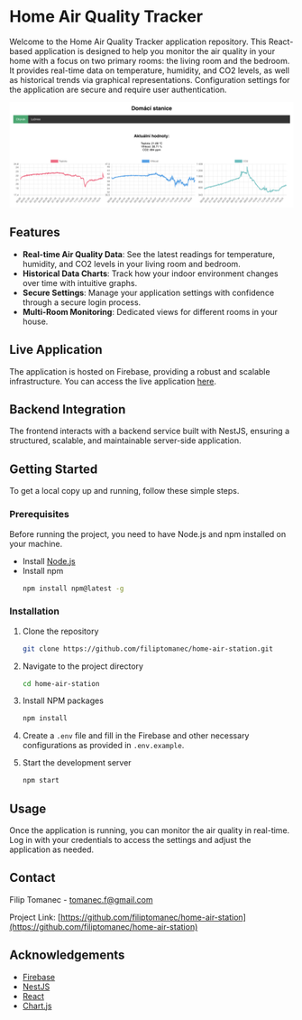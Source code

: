 # Home Air Quality Tracker

Welcome to the Home Air Quality Tracker application repository. This React-based application is designed to help you monitor the air quality in your home with a focus on two primary rooms: the living room and the bedroom. It provides real-time data on temperature, humidity, and CO2 levels, as well as historical trends via graphical representations. Configuration settings for the application are secure and require user authentication.

![Alt text](./ReadmeImg.png?raw=true "Screen")

## Features

- **Real-time Air Quality Data**: See the latest readings for temperature, humidity, and CO2 levels in your living room and bedroom.
- **Historical Data Charts**: Track how your indoor environment changes over time with intuitive graphs.
- **Secure Settings**: Manage your application settings with confidence through a secure login process.
- **Multi-Room Monitoring**: Dedicated views for different rooms in your house.

## Live Application

The application is hosted on Firebase, providing a robust and scalable infrastructure. You can access the live application [here](https://filiphomestation.web.app).

## Backend Integration

The frontend interacts with a backend service built with NestJS, ensuring a structured, scalable, and maintainable server-side application.

## Getting Started

To get a local copy up and running, follow these simple steps.

### Prerequisites

Before running the project, you need to have Node.js and npm installed on your machine.

- Install [Node.js](https://nodejs.org/en/)
- Install npm
  ```sh
  npm install npm@latest -g
  ```

### Installation

1. Clone the repository
   ```sh
   git clone https://github.com/filiptomanec/home-air-station.git
   ```
2. Navigate to the project directory
   ```sh
   cd home-air-station
   ```
3. Install NPM packages
   ```sh
   npm install
   ```
4. Create a `.env` file and fill in the Firebase and other necessary configurations as provided in `.env.example`.

5. Start the development server
   ```sh
   npm start
   ```

## Usage

Once the application is running, you can monitor the air quality in real-time. Log in with your credentials to access the settings and adjust the application as needed.

[//]: # ()
[//]: # (## Roadmap)

[//]: # ()
[//]: # (- [ ] Add support for additional rooms.)

[//]: # (- [ ] Integrate with smart home devices.)

[//]: # (- [ ] Provide recommendations for improving air quality.)

[//]: # (- [ ] Implement notifications for poor air quality readings.)

[//]: # ()
[//]: # (## Contributing)

[//]: # ()
[//]: # (Contributions are what make the open-source community such an amazing place to learn, inspire, and create. Any contributions you make are **greatly appreciated**.)

[//]: # ()
[//]: # (1. Fork the Project)

[//]: # (2. Create your Feature Branch &#40;`git checkout -b feature/AmazingFeature`&#41;)

[//]: # (3. Commit your Changes &#40;`git commit -m 'Add some AmazingFeature'`&#41;)

[//]: # (4. Push to the Branch &#40;`git push origin feature/AmazingFeature`&#41;)

[//]: # (5. Open a Pull Request)

[//]: # ()
[//]: # (## License)

[//]: # ()
[//]: # (Distributed under the MIT License. See `LICENSE` for more information.)

## Contact

Filip Tomanec - tomanec.f@gmail.com

Project Link: [https://github.com/filiptomanec/home-air-station](https://github.com/filiptomanec/home-air-station)

## Acknowledgements

- [Firebase](https://firebase.google.com/)
- [NestJS](https://nestjs.com/)
- [React](https://reactjs.org/)
- [Chart.js](https://www.chartjs.org/)
